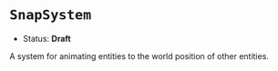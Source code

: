 # `SnapSystem`

*   Status: **Draft**

A system for animating entities to the world position of other entities.
